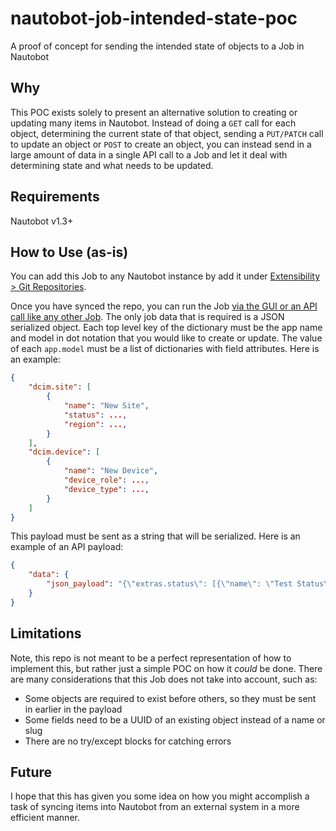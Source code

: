 # nautobot-job-intended-state-poc

A proof of concept for sending the intended state of objects to a Job in Nautobot

## Why

This POC exists solely to present an alternative solution to creating or updating many items in Nautobot. Instead of doing a `GET` call for each object, determining the current state of that object, sending a `PUT/PATCH` call to update an object or `POST` to create an object, you can instead send in a large amount of data in a single API call to a Job and let it deal with determining state and what needs to be updated.

## Requirements

Nautobot v1.3+

## How to Use (as-is)

You can add this Job to any Nautobot instance by add it under [Extensibility > Git Repositories](https://docs.nautobot.com/projects/core/en/stable/models/extras/gitrepository/).

Once you have synced the repo, you can run the Job [via the GUI or an API call like any other Job](https://docs.nautobot.com/projects/core/en/stable/additional-features/jobs/#running-jobs). The only job data that is required is a JSON serialized object. Each top level key of the dictionary must be the app name and model in dot notation that you would like to create or update. The value of each `app.model` must be a list of dictionaries with field attributes. Here is an example:

```json
{
    "dcim.site": [
        {
            "name": "New Site",
            "status": ...,
            "region": ...,
        }
    ],
    "dcim.device": [
        {
            "name": "New Device",
            "device_role": ...,
            "device_type": ...,
        }
    ]
}
```

This payload must be sent as a string that will be serialized. Here is an example of an API payload:

```json
{
    "data": {
        "json_payload": "{\"extras.status\": [{\"name\": \"Test Status\"}]}"
    }
}
```

## Limitations

Note, this repo is not meant to be a perfect representation of how to implement this, but rather just a simple POC on how it _could_ be done. There are many considerations that this Job does not take into account, such as:

- Some objects are required to exist before others, so they must be sent in earlier in the payload
- Some fields need to be a UUID of an existing object instead of a name or slug
- There are no try/except blocks for catching errors

## Future

I hope that this has given you some idea on how you might accomplish a task of syncing items into Nautobot from an external system in a more efficient manner.
